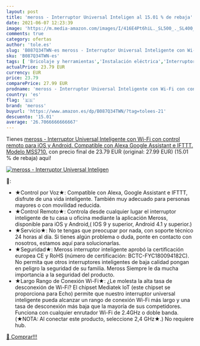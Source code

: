 ```yaml
---
layout: post
title: 'meross - Interruptor Universal Inteligen al 15.01 % de rebaja'
date: 2021-06-07 12:23:39
image: 'https://m.media-amazon.com/images/I/416E4Pt6hiL._SL500_._SL400_.jpg'
comments: true
category: ofertas
author: 'tole.es'
slug: 'B087Q34TWN-es meross - Interruptor Universal Inteligente con Wi-Fi con...'
sku: 'B087Q34TWN-es'
tags: [ 'Bricolaje y herramientas','Instalación eléctrica','Interruptores','Marcos para interruptores de luz','alexa','meross', ]
actualPrice: 23.79 EUR
currency: EUR
price: 23.79
comparePrice: 27.99 EUR
prodname: 'meross - Interruptor Universal Inteligente con Wi-Fi con control remoto para iOS y Android. Compatible con Alexa  Google Assistant e IFTTT. Modelo MSS710.'
country: 'es'
flag: '🇪🇸'
brand: 'meross'
buyurl: 'https://www.amazon.es/dp/B087Q34TWN/?tag=tolees-21'
descuento: '15.01'
average: '26.7066666666667'
---
```


Tienes [meross - Interruptor Universal Inteligente con Wi-Fi con control remoto para iOS y Android. Compatible con Alexa  Google Assistant e IFTTT. Modelo MSS710.](https://www.amazon.es/dp/B087Q34TWN/?tag=tolees-21) con precio final de  23.79 EUR (original: 27.99 EUR) (15.01 %  de rebaja) aqui!

[![meross - Interruptor Universal Inteligen](https://m.media-amazon.com/images/I/416E4Pt6hiL._SL500_._SL400_.jpg)](https://www.amazon.es/dp/B087Q34TWN/?tag=tolees-21)

🔎:

- ★Control por Voz★: Compatible con Alexa, Google Assistant e IFTTT, disfrute de una vida inteligente. También muy adecuado para personas mayores o con movilidad reducida.
- ★Control Remoto★: Controla desde cualquier lugar el interruptor inteligente de tu casa u oficina mediante la aplicación Meross, disponible para iOS y Android,( IOS 9 y superior, Android 4.1 y superior.)
- ★Servicio★: No te tengas que preocupar por nada, con soporte técnico 24 horas al día. Si tienes algún problema o duda, ponte en contacto con nosotros, estamos aquí para solucionarlas.
- ★Seguridad★: Meross interruptor inteligente aprobó la certificación europea CE y RoHS (número de certificación: BCTC-FYC180094182C). No permita que otros interruptores inteligentes de baja calidad pongan en peligro la seguridad de su familia. Meross Siempre le da mucha importancia a la seguridad del producto.
- ★Largo Rango de Conexión Wi-Fi★: ¿Le molesta la alta tasa de desconexión de Wi-Fi? El chipset Mediatek IoT (este chipset se proporciona para Echo) permite que nuestro interruptor universal inteligente pueda alcanzar un rango de conexión Wi-Fi más largo y una tasa de desconexión más baja que la mayoría de sus competidores. Funciona con cualquier enrutador Wi-Fi de 2.4GHz o doble banda. (★NOTA: Al conectar este producto, seleccione 2,4 GHz★.) No requiere hub.

[🛒 Comprar!!!](https://www.amazon.es/dp/B087Q34TWN/?tag=tolees-21)
